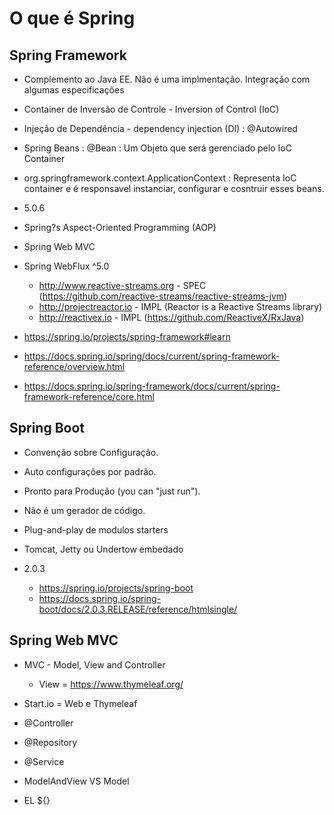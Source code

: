 # O que é Spring

## Spring Framework

+ Complemento ao Java EE. Não é uma implmentação. Integração com algumas especificações
+ Container de Inversão de Controle - Inversion of Control (IoC)
+ Injeção de Dependência - dependency injection (DI) : @Autowired	
+ Spring Beans : <bean/>  @Bean : Um Objeto que será gerenciado pelo IoC Container
+ org.springframework.context.ApplicationContext : Representa IoC container e é responsavel instanciar, configurar e cosntruir esses beans.
+ 5.0.6
+ Spring?s Aspect-Oriented Programming (AOP)
+ Spring Web MVC 
+ Spring WebFlux ^5.0 
	- http://www.reactive-streams.org - SPEC (https://github.com/reactive-streams/reactive-streams-jvm)

	+ http://projectreactor.io - IMPL (Reactor is a Reactive Streams library)
	+ http://reactivex.io - IMPL (https://github.com/ReactiveX/RxJava)

+ https://spring.io/projects/spring-framework#learn
+ https://docs.spring.io/spring/docs/current/spring-framework-reference/overview.html
+ https://docs.spring.io/spring-framework/docs/current/spring-framework-reference/core.html

## Spring Boot

+ Convenção sobre Configuração.
+ Auto configurações por padrão.
+ Pronto para Produção (you can "just run").
+ Não é um gerador de código.
+ Plug-and-play de modulos starters
+ Tomcat, Jetty ou Undertow embedado
+ 2.0.3

	+ https://spring.io/projects/spring-boot
	+ https://docs.spring.io/spring-boot/docs/2.0.3.RELEASE/reference/htmlsingle/


## Spring Web MVC

+ MVC - Model, View and Controller

	+ View = https://www.thymeleaf.org/

+ Start.io = Web e Thymeleaf

+ @Controller
+ @Repository
+ @Service
+ ModelAndView VS Model
+ EL ${}